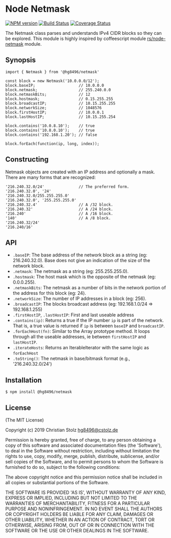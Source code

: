 Node Netmask
=======
[![NPM version](https://img.shields.io/npm/v/@hg8496/netmask.svg)](https://www.npmjs.com/package/@hg8496/netmask)
[![Build Status](https://travis-ci.org/hg8496/node-netmask.svg?branch=master)](https://travis-ci.org/hg8496/node-netmask)
[![Coverage Status](https://coveralls.io/repos/github/hg8496/node-netmask/badge.svg?branch=master)](https://coveralls.io/github/hg8496/node-netmask?branch=master)

The Netmask class parses and understands IPv4 CIDR blocks so they can be explored. This module is highly inspired by coffeescript module [rs/node-netmask](https://github.com/rs/node-netmask) module.

Synopsis
--------

    import { Netmask } from '@hg8496/netmask'

    const block = new Netmask('10.0.0.0/12');
    block.baseIP;                   // 10.0.0.0
    block.netmask;                  // 255.240.0.0
    block.netmaskBits;              // 12
    block.hostmask;                 // 0.15.255.255
    block.broadcastIP;              // 10.15.255.255
    block.networkSize;              // 1048576
    block.firstHostIP;              // 10.0.0.1
    block.lastHostIP;               // 10.15.255.254

    block.contains('10.0.8.10');    // true
    block.contains('10.8.0.10');    // true
    block.contains('192.168.1.20'); // false

    block.forEach(function(ip, long, index));

Constructing
------------

Netmask objects are created with an IP address and optionally a mask. There are many forms that are recognized:

    '216.240.32.0/24'               // The preferred form.
    '216.240.32.0', '24'
    '216.240.32.0/255.255.255.0'
    '216.240.32.0', '255.255.255.0'
    '216.240.32.4'                  // A /32 block.
    '216.240.32'                    // A /24 block.
    '216.240'                       // A /16 block.
    '140'                           // A /8 block.
    '216.240.32/24'
    '216.240/16'

API
---

- `.baseIP`: The base address of the network block as a string (eg: 216.240.32.0). Base does not give an indication of the size of the network block.
- `.netmask`: The netmask as a string (eg: 255.255.255.0).
- `.hostmask`: The host mask which is the opposite of the netmask (eg: 0.0.0.255).
- `.netmaskBits`: The netmask as a number of bits in the network portion of the address for this block (eg: 24).
- `.networkSize`: The number of IP addresses in a block (eg: 256).
- `.broadcastIP`: The blocks broadcast address (eg: 192.168.1.0/24 => 192.168.1.255)
- `.firstHostIP`, `.lastHostIP`: First and last useable address
- `.contains(ip)`: Returns a true if the IP number `ip` is part of the network. That is, a true value is returned if `ip` is between `baseIP` and `broadcastIP`.
- `.forEachHost(fn)`: Similar to the Array prototype method. It loops through all the useable addresses, ie between `firstHostIP` and `lastHostIP`.
- `.iterateHosts`: Returns an IterableIterator with the same logic as `forEachHost`
- `.toString()`: The netmask in base/bitmask format (e.g., '216.240.32.0/24')

Installation
------------

    $ npm install @hg8496/netmask

License
-------

(The MIT License)

Copyright (c) 2019 Christian Stolz <hg8496@cstolz.de>

Permission is hereby granted, free of charge, to any person obtaining a copy of this software and associated documentation files (the 'Software'), to deal in the Software without restriction, including without limitation the rights to use, copy, modify, merge, publish, distribute, sublicense, and/or sell copies of the Software, and to permit persons to whom the Software is furnished to do so, subject to the following conditions:

The above copyright notice and this permission notice shall be included in all copies or substantial portions of the Software.

THE SOFTWARE IS PROVIDED 'AS IS', WITHOUT WARRANTY OF ANY KIND, EXPRESS OR IMPLIED, INCLUDING BUT NOT LIMITED TO THE WARRANTIES OF MERCHANTABILITY, FITNESS FOR A PARTICULAR PURPOSE AND NONINFRINGEMENT. IN NO EVENT SHALL THE AUTHORS OR COPYRIGHT HOLDERS BE LIABLE FOR ANY CLAIM, DAMAGES OR OTHER LIABILITY, WHETHER IN AN ACTION OF CONTRACT, TORT OR OTHERWISE, ARISING FROM, OUT OF OR IN CONNECTION WITH THE SOFTWARE OR THE USE OR OTHER DEALINGS IN THE SOFTWARE.



